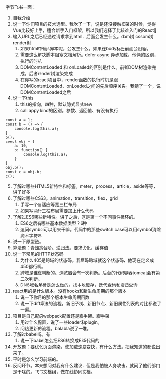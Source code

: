 字节飞书一面：

1. 自我介绍
2. 说一下你们项目的技术选型。我吹了一下，说是还没接触框架的时候，觉得Vue比较好上手，适合新手入门框架。所以我们选择了比较难入门的React🐶
3. 输入URL之后已经通过请求拿到html，后面会发生什么。dom树 cssom树 render树 
    1. 如果html中有js脚本呢，会发生什么。如果在body标签前面会阻塞。
    2. 需要这么解决脚本阻塞文档解析。defer async 异步加载，他俩的区别，执行的时机
    3. DOMContentLoaded 和 onLoaded的区别是什么。前者DOM树渲染完成，后者render树渲染完成
    4. 在你写的react项目中，render函数的执行时机是跟DOMContentLoaded、onLoaded之间的先后顺序关系。我猜了一个，说DOMContentLoaded之后
4. 说一下this
    1. this的指向。四种，默认隐式显式new
    2. call appy bind的区别。参数、返回值、有没有执行

```
const a = 1;
const b = () => {
    console.log(this.a);
}
b();
const obj = {
    a: 10,
    b: function() {
        console.log(this.a);
    }
}
obj.b();
const c = obj.b;
c();
```

5. 了解过哪些HTML5新特性和标签。meter，process，article，aside等等，讲了好多
6. 了解过哪些CSS3。animation，transition，flex，grid
    1. 手写一个自适应等宽三栏布局
    2. 如果写两行三栏布局需要加上什么代码
7. 了解过ES6哪些新特性。讲了之后，这是第一个不问事件循环的。
    1. ES6之后有哪些基本数据类型？6种
    2. 追问symbol可以用来干嘛。代码中的那些switch case可以用symbol消除魔术字符串
8. 说一下原型链。
9. 算法题：青蛙跳台阶。递归法。要求优化，缓存值
10. 说一下常见的HTTP状态码
    1. 为什么405是跨域的状态码。我尼玛跨域就这个状态码，他现在定义成450都行啊。
    2. 跨域是谁做判断的。浏览器会有一次判断。后台的代码容器tomcat会有第二次判断。
    3. DNS域名解析是怎么做的。找本地缓存，迭代查询和递归查询
11. react用的是什么版本。没有hooks和新生命周期的那个版本
    1. 说一下你用的那个版本生命周期函数
    2. 说一下diff算法的流程，新旧子树、新旧节点、新旧属性列表的对比都说了一遍。
12. 项目是自己配的webpack配置还是脚手架。脚手架
    1. 用过什么配置，说了一些loader和plugin。
    2. 问热更新的流程。balabla说了一堆。
13. 了解过babel吗。有
    1. 说一下babel怎么把ES6转换成ES5代码的
14. 开放题：要优化页面渲染，使加载速度变快，有什么方法。把我知道的都说出来了。
15. 平时是怎么学习前端的。
16. 反问环节。本来想问对我有什么建议，但是我怕被人身攻击，就问了他们部门是干啥的。飞书文档组，做在线协同文档。



